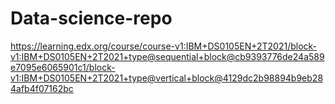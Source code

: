 # Data-science-repo
https://learning.edx.org/course/course-v1:IBM+DS0105EN+2T2021/block-v1:IBM+DS0105EN+2T2021+type@sequential+block@cb9393776de24a589e7095e6065901c1/block-v1:IBM+DS0105EN+2T2021+type@vertical+block@4129dc2b98894b9eb284afb4f07162bc
